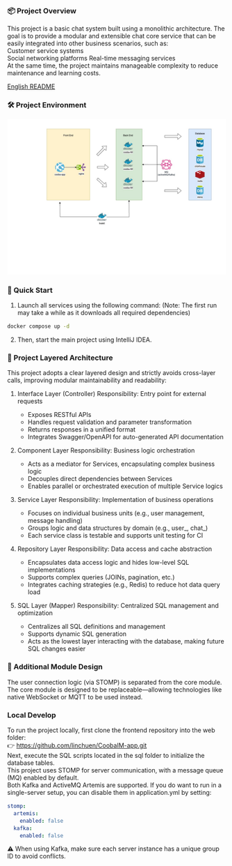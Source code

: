 ### 📦 Project Overview
This project is a basic chat system built using a monolithic architecture.
The goal is to provide a modular and extensible chat core service that can be
easily integrated into other business scenarios, such as:  
Customer service systems  
Social networking platforms
Real-time messaging services  
At the same time, the project maintains manageable complexity to reduce maintenance and learning costs.

[English README](https://github.com/linchuen/CoobaIM/blob/main/README-en.md)

### 🛠️ Project Environment

![env](/image/coobaIM.jpg)

### 🚀 Quick Start
1. Launch all services using the following command:
(Note: The first run may take a while as it downloads all required dependencies)

``` bash
docker compose up -d
```
2. Then, start the main project using IntelliJ IDEA.

### 🧩 Project Layered Architecture
This project adopts a clear layered design and strictly avoids cross-layer calls, improving modular maintainability and readability:

1. Interface Layer (Controller)
Responsibility: Entry point for external requests
   - Exposes RESTful APIs 
   - Handles request validation and parameter transformation 
   - Returns responses in a unified format 
   - Integrates Swagger/OpenAPI for auto-generated API documentation

2. Component Layer
Responsibility: Business logic orchestration 
   - Acts as a mediator for Services, encapsulating complex business logic 
   - Decouples direct dependencies between Services 
   - Enables parallel or orchestrated execution of multiple Service logics

3. Service Layer
Responsibility: Implementation of business operations
   - Focuses on individual business units (e.g., user management, message handling)
   - Groups logic and data structures by domain (e.g., user_, chat_)
   - Each service class is testable and supports unit testing for CI

4. Repository Layer
Responsibility: Data access and cache abstraction
   - Encapsulates data access logic and hides low-level SQL implementations
   - Supports complex queries (JOINs, pagination, etc.)
   - Integrates caching strategies (e.g., Redis) to reduce hot data query load

5. SQL Layer (Mapper)
Responsibility: Centralized SQL management and optimization
   - Centralizes all SQL definitions and management
   - Supports dynamic SQL generation
   - Acts as the lowest layer interacting with the database, making future SQL changes easier

### 🧱 Additional Module Design
The user connection logic (via STOMP) is separated from the core module.
The core module is designed to be replaceable—allowing technologies like native WebSocket or MQTT to be used instead.

### Local Develop
To run the project locally, first clone the frontend repository into the web folder:  
👉 https://github.com/linchuen/CoobaIM-app.git  
Next, execute the SQL scripts located in the sql folder to initialize the database tables.   
This project uses STOMP for server communication, with a message queue (MQ) enabled by default.  
Both Kafka and ActiveMQ Artemis are supported. If you do want to run in a single-server setup,
you can disable them in application.yml by setting:
```yaml
stomp:
  artemis:
    enabled: false
  kafka:
    enabled: false
```
⚠️ When using Kafka, make sure each server instance has a unique group ID to avoid conflicts.


